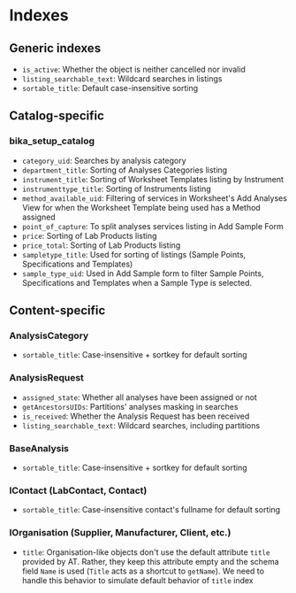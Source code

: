 # Indexes

## Generic indexes

- `is_active`: Whether the object is neither cancelled nor invalid
- `listing_searchable_text`: Wildcard searches in listings
- `sortable_title`: Default case-insensitive sorting

## Catalog-specific

### bika_setup_catalog

- `category_uid`: Searches by analysis category
- `department_title`: Sorting of Analyses Categories listing
- `instrument_title`: Sorting of Worksheet Templates listing by Instrument
- `instrumenttype_title`: Sorting of Instruments listing
- `method_available_uid`: Filtering of services in Worksheet's Add Analyses
View for when the Worksheet Template being used has a Method assigned
- `point_of_capture`: To split analyses services listing in Add Sample Form
- `price`: Sorting of Lab Products listing
- `price_total`: Sorting of Lab Products listing
- `sampletype_title`: Used for sorting of listings (Sample Points,
Specifications and Templates)
- `sample_type_uid`: Used in Add Sample form to filter Sample Points,
Specifications and Templates when a Sample Type is selected.

## Content-specific

### AnalysisCategory

- `sortable_title`: Case-insensitive + sortkey for default sorting

### AnalysisRequest

- `assigned_state`: Whether all analyses have been assigned or not
- `getAncestorsUIDs`: Partitions' analyses masking in searches
- `is_received`: Whether the Analysis Request has been received
- `listing_searchable_text`: Wildcard searches, including partitions

### BaseAnalysis

- `sortable_title`: Case-insensitive + sortkey for default sorting

### IContact (LabContact, Contact)

- `sortable_title`: Case-insensitive contact's fullname for default sorting

### IOrganisation (Supplier, Manufacturer, Client, etc.)

- `title`: Organisation-like objects don't use the default attribute `title`
provided by AT. Rather, they keep this attribute empty and the schema field
`Name` is used (`Title` acts as a shortcut to `getName`). We need to handle this
behavior to simulate default behavior of `title` index
